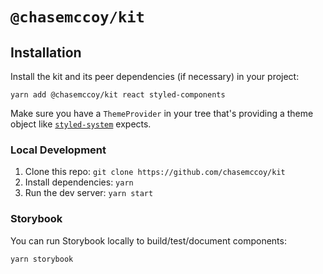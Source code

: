 # `@chasemccoy/kit`

## Installation

Install the kit and its peer dependencies (if necessary) in your project:

```
yarn add @chasemccoy/kit react styled-components
```

Make sure you have a `ThemeProvider` in your tree that's providing a theme object like [`styled-system`](https://styled-system.com) expects. 

### Local Development

1. Clone this repo: `git clone https://github.com/chasemccoy/kit`
2. Install dependencies: `yarn`
3. Run the dev server: `yarn start`

### Storybook

You can run Storybook locally to build/test/document components:

`yarn storybook`